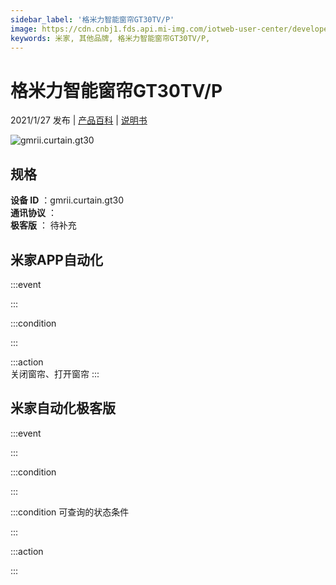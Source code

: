 ```yaml
---
sidebar_label: '格米力智能窗帘GT30TV/P'
image: https://cdn.cnbj1.fds.api.mi-img.com/iotweb-user-center/developer_1679047841037QdOwmfcP.png?GalaxyAccessKeyId=AKVGLQWBOVIRQ3XLEW&Expires=9223372036854775807&Signature=a2SmY5p1nnBI8c6Q/mZVe0Pdpbs=
keywords: 米家, 其他品牌, 格米力智能窗帘GT30TV/P, 
---
```

# 格米力智能窗帘GT30TV/P

2021/1/27 发布 | [产品百科](https://home.mi.com/webapp/content/baike/product/index.html?model=gmrii.curtain.gt30/) | [说明书](https://home.mi.com/views/introduction.html?model=gmrii.curtain.gt30&region=cn)

![gmrii.curtain.gt30](https://cdn.cnbj1.fds.api.mi-img.com/iotweb-user-center/developer_1679047841037QdOwmfcP.png?GalaxyAccessKeyId=AKVGLQWBOVIRQ3XLEW&Expires=9223372036854775807&Signature=a2SmY5p1nnBI8c6Q/mZVe0Pdpbs=)

## 规格  
> 
**设备 ID** ：gmrii.curtain.gt30  
**通讯协议** ：  
**极客版**  ： 待补充 


## 米家APP自动化  

:::event  

:::

:::condition  

:::

:::action   
关闭窗帘、打开窗帘
:::

## 米家自动化极客版  

:::event  

:::

:::condition  

:::

:::condition 可查询的状态条件  

:::

:::action  

:::

        
